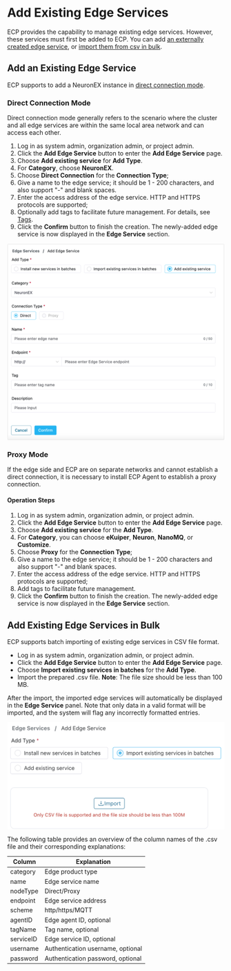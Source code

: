 # Add Existing Edge Services

ECP provides the capability to manage existing edge services. However, these services must first be added to ECP. You can add [an externally created edge service](#add-an-existing-edge-service), or [import them from csv in bulk](#add-existing-edge-services-in-bulk).

## Add an Existing Edge Service

ECP supports to add a NeuronEX instance in [direct connection mode](#direct-connection-mode).

### Direct Connection Mode

Direct connection mode generally refers to the scenario where the cluster and all edge services are within the same local area network and can access each other.

1. Log in as system admin, organization admin, or project admin. 
2. Click the **Add Edge Service** button to enter the **Add Edge Service** page.
3. Choose **Add existing service** for **Add Type**.
4. For **Category**, choose **NeuronEX**.
5. Choose **Direct Connection** for the **Connection Type**;
6. Give a name to the edge service; it should be 1 - 200 characters, and also support "-" and blank spaces. 
7. Enter the access address of the edge service. HTTP and HTTPS protocols are supported;
8. Optionally add tags to facilitate future management. For details, see [Tags](./batch_tag.md).
9. Click the **Confirm** button to finish the creation. The newly-added edge service is now displayed in the **Edge Service** section. 

<img src="./_assets/edge-service-add.png" style="zoom:60%;" align="middle"> 

### Proxy Mode

If the edge side and ECP are on separate networks and cannot establish a direct connection, it is necessary to install ECP Agent to establish a proxy connection. 

#### Operation Steps

1. Log in as system admin, organization admin, or project admin. 
2. Click the **Add Edge Service** button to enter the **Add Edge Service** page.
3. Choose **Add existing service** for the **Add Type**.
4. For **Category**, you can choose **eKuiper**, **Neuron**, **NanoMQ**, or **Customize**.
5. Choose **Proxy** for the **Connection Type**;
6. Give a name to the edge service; it should be 1 - 200 characters and also support "-" and blank spaces. 
7. Enter the access address of the edge service. HTTP and HTTPS protocols are supported;
8. Add tags to facilitate future management.
9. Click the **Confirm** button to finish the creation. The newly-added edge service is now displayed in the **Edge Service** section. 

## Add Existing Edge Services in Bulk

ECP supports batch importing of existing edge services in CSV file format. 

- Log in as system admin, organization admin, or project admin. 
- Click the **Add Edge Service** button to enter the **Add Edge Service** page.
- Choose **Import existing services in batches** for the **Add Type**.
- Import the prepared .csv file. **Note**: The file size should be less than 100 MB. 

After the import, the imported edge services will automatically be displayed in the **Edge Service** panel. Note that only data in a valid format will be imported, and the system will flag any incorrectly formatted entries.

<img src="./_assets/edge-batch-import.png" style="zoom:70%;" align="middle">

The following table provides an overview of the column names of the .csv file and their corresponding explanations:

| Column    | Explanation                       |
| --------- | --------------------------------- |
| category  | Edge product type                 |
| name      | Edge service name                 |
| nodeType  | Direct/Proxy                      |
| endpoint  | Edge service address              |
| scheme    | http/https/MQTT                   |
| agentID   | Edge agent ID, optional           |
| tagName   | Tag name, optional                |
| serviceID | Edge service ID, optional         |
| username  | Authentication username, optional |
| password  | Authentication password, optional |